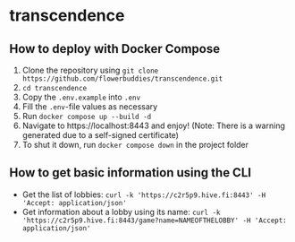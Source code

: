# transcendence

## How to deploy with Docker Compose

1. Clone the repository using `git clone https://github.com/flowerbuddies/transcendence.git`
1. `cd transcendence`
1. Copy the `.env.example` into `.env`
1. Fill the `.env`-file values as necessary
1. Run `docker compose up --build -d`
1. Navigate to https://localhost:8443 and enjoy! (Note: There is a warning generated due to a self-signed certificate)
1. To shut it down, run `docker compose down` in the project folder


## How to get basic information using the CLI

- Get the list of lobbies: `curl -k 'https://c2r5p9.hive.fi:8443' -H 'Accept: application/json'`
- Get information about a lobby using its name: `curl -k 'https://c2r5p9.hive.fi:8443/game?name=NAMEOFTHELOBBY' -H 'Accept: application/json'`
